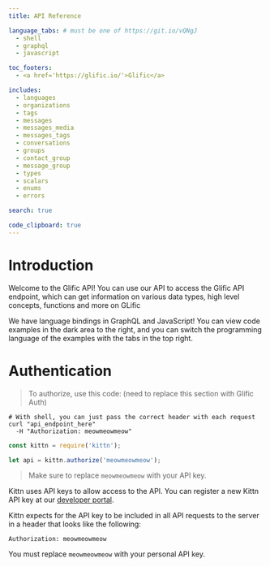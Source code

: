 ```yaml
---
title: API Reference

language_tabs: # must be one of https://git.io/vQNgJ
  - shell
  - graphql
  - javascript

toc_footers:
  - <a href='https://glific.io/'>Glific</a>

includes:
  - languages
  - organizations
  - tags
  - messages
  - messages_media
  - messages_tags
  - conversations
  - groups
  - contact_group
  - message_group
  - types
  - scalars
  - enums
  - errors

search: true

code_clipboard: true
---
```


# Introduction

Welcome to the Glific API! You can use our API to access the Glific API endpoint, which can get information on various data types, high level concepts, functions and more on GLific

We have language bindings in GraphQL and JavaScript! You can view code examples in the dark area to the right, and you can switch the programming language of the examples with the tabs in the top right.

# Authentication

> To authorize, use this code: (need to replace this section with Glific Auth)

```shell
# With shell, you can just pass the correct header with each request
curl "api_endpoint_here"
  -H "Authorization: meowmeowmeow"
```

```javascript
const kittn = require('kittn');

let api = kittn.authorize('meowmeowmeow');
```

> Make sure to replace `meowmeowmeow` with your API key.

Kittn uses API keys to allow access to the API. You can register a new Kittn API key at our [developer portal](http://example.com/developers).

Kittn expects for the API key to be included in all API requests to the server in a header that looks like the following:

`Authorization: meowmeowmeow`

<aside class="notice">
You must replace <code>meowmeowmeow</code> with your personal API key.
</aside>
